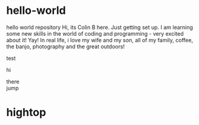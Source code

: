 # hello-world
hello world repository
Hi, its Colin B here. Just getting set up. I am learning some new skills in the world of coding and programming - very excited about it! Yay! 
In real life, i love my wife and my son, all of my family, coffee, the banjo, photography and the great outdoors!



<html>

<head>test</head>
  <p>hi</p>
  <p1>there</p1>
  <div>jump</div>
  <h1>hightop</h1>
  </html>
